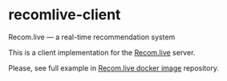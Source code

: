 # recomlive-client
Recom.live — a real-time recommendation system

This is a client implementation for the [Recom.live](https://github.com/grinya007/recomlive) server.

Please, see full example in [Recom.live docker image](https://github.com/grinya007/recomlive-docker) repository.
